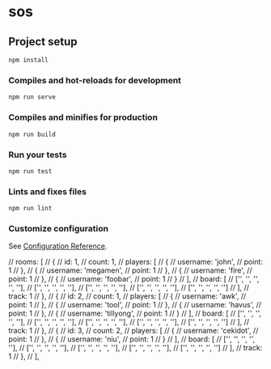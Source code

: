 # sos

## Project setup
```
npm install
```

### Compiles and hot-reloads for development
```
npm run serve
```

### Compiles and minifies for production
```
npm run build
```

### Run your tests
```
npm run test
```

### Lints and fixes files
```
npm run lint
```

### Customize configuration
See [Configuration Reference](https://cli.vuejs.org/config/).

// rooms: [
    //   {
    //     id: 1,
    //     count: 1,
    //     players: [
    //       {
    //         username: 'john',
    //         point: 1
    //       },
    //       {
    //         username: 'megamen',
    //         point: 1
    //       },
    //       {
    //         username: 'fire',
    //         point: 1
    //       },
    //       {
    //         username: 'foobar',
    //         point: 1
    //       }
    //     ],
    //     board: [
    //       ['', '', '', '', ''],
    //       ['', '', '', '', ''],
    //       ['', '', '', '', ''],
    //       ['', '', '', '', ''],
    //       ['', '', '', '', '']
    //     ],
    //     track: 1
    //   },
    //   {
    //     id: 2,
    //     count: 1,
    //     players: [
    //       {
    //         username: 'awk',
    //         point: 1
    //       },
    //       {
    //         username: 'tool',
    //         point: 1
    //       },
    //       {
    //         username: 'havus',
    //         point: 1
    //       },
    //       {
    //         username: 'tillyong',
    //         point: 1
    //       }
    //     ],
    //     board: [
    //       ['', '', '', '', ''],
    //       ['', '', '', '', ''],
    //       ['', '', '', '', ''],
    //       ['', '', '', '', ''],
    //       ['', '', '', '', '']
    //     ],
    //     track: 1
    //   },
    //   {
    //     id: 3,
    //     count: 2,
    //     players: [
    //       {
    //         username: 'cekidot',
    //         point: 1
    //       },
    //       {
    //         username: 'niu',
    //         point: 1
    //       }
    //     ],
    //     board: [
    //       ['', '', '', '', ''],
    //       ['', '', '', '', ''],
    //       ['', '', '', '', ''],
    //       ['', '', '', '', ''],
    //       ['', '', '', '', '']
    //     ],
    //     track: 1
    //   },
    // ],